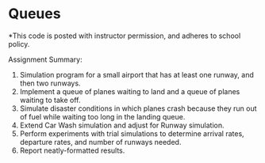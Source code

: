 # Queues

*This code is posted with instructor permission, and adheres to school policy.

Assignment Summary:

1) Simulation program for a small airport that has at least one runway, and then two runways.
2) Implement a queue of planes waiting to land and a queue of planes waiting to take off.
3) Simulate disaster conditions in which planes crash because they run out of fuel while waiting too long in the landing queue.
4) Extend Car Wash simulation and adjust for Runway simulation.
5) Perform experiments with trial simulations to determine arrival rates, departure rates, and number of runways needed.
6) Report neatly-formatted results.

